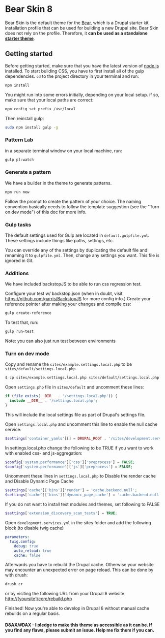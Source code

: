 # Bear Skin 8

Bear Skin is the default theme for the [Bear](https://github.com/zivtech/bear), which is a Drupal starter kit installation profile that can be used for building a new Drupal site. Bear Skin does not rely on the profile. Therefore, it **can be used as a standalone [starter theme](https://www.drupal.org/node/323993)**.

## Getting started
Before getting started, make sure that you have the latest version of [node.js](https://nodejs.org/en/) installed. To start building CSS, you have to first install all of the gulp dependencies. `cd` to the project directory in your terminal and run:
```sh
npm install
```

You might run into some errors initially, depending on your local setup. if so, make sure that your local paths are correct:
```sh
npm config set prefix /usr/local
```
Then reinstall gulp:
```sh
sudo npm install gulp -g
```

### Pattern Lab
in a separate terminal window on your local machine, run:
```sh
gulp pl:watch
```

### Generate a pattern
We have a builder in the theme to generate patterns.
```sh
npm run new
```
Follow the prompt to create the pattern of your choice. The naming convention basically needs to follow the template suggestion (see the "Turn on dev mode") of this doc for more info.

### Gulp tasks
The default settings used for Gulp are located in `default.gulpfile.yml`. These settings include things like paths, settings, etc.

You can override any of the settings by duplicating the default file and renaming it to `gulpfile.yml`. Then, change any settings you want. This file is ignored in Git.


### Additions
We have included backstopJS to be able to run css regression test.

Configure your test w/ backstop.json (when in doubt, visit https://github.com/garris/BackstopJS for more config info.)
Create your reference pointer after making your changes and compile css:
```sh
gulp create-reference
```
To test that, run:
```sh
gulp run-test
```
Note: you can also just run test between environments


### Turn on dev mode

Copy and rename the `sites/example.settings.local.php` to be `sites/default/settings.local.php`
```sh
$ cp sites/example.settings.local.php sites/default/settings.local.php
```
Open `settings.php` file in `sites/default` and uncomment these lines:

```php
if (file_exists(__DIR__ . '/settings.local.php')) {
  include __DIR__ . '/settings.local.php';
}
```

This will include the local settings file as part of Drupal's settings file.

Open `settings.local.php` and uncomment this line to enable the null cache service:

```php
$settings['container_yamls'][] = DRUPAL_ROOT . '/sites/development.services.yml';
```

In settings.local.php change the following to be TRUE if you want to work with enabled css- and js-aggregation:

```php
$config['system.performance']['css']['preprocess'] = FALSE;
$config['system.performance']['js']['preprocess'] = FALSE;
```

Uncomment these lines in `settings.local.php` to Disable the render cache and Disable Dynamic Page Cache

```php
$settings['cache']['bins']['render'] = 'cache.backend.null';
$settings['cache']['bins']['dynamic_page_cache'] = 'cache.backend.null';
```

If you do not want to install test modules and themes, set following to FALSE

```php
$settings['extension_discovery_scan_tests'] = TRUE;
```

Open `development.services.yml` in the sites folder and add the following block (to disable twig cache)

```yaml
parameters:
  twig.config:
    debug: true
    auto_reload: true
    cache: false
```

Afterwards you have to rebuild the Drupal cache. Otherwise your website may encounter an unexpected error on page reload. This can be done by with drush:
```sh
drush cr
```
or by visiting the following URL from your Drupal 8 website:
[http://[yoursite]/core/rebuild.php](http://yoursite/core/rebuild.php)

Finished! Now you're able to develop in Drupal 8 without manual cache rebuilds on a regular basis.

#### D8AX/#DAX - I pledge to make this theme as accessible as it can be. If you find any flaws, please submit an issue. Help me fix them if you can.
